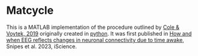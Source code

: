 # Matcycle
 
This is a MATLAB implementation of the procedure outlined by [Cole & Voytek, 2019](https://journals.physiology.org/doi/full/10.1152/jn.00273.2019) originally created in [python](https://github.com/bycycle-tools/bycycle).
It was first published in [How and when EEG reflects changes in neuronal connectivity due to time awake](), Snipes et al. 2023, iScience.



